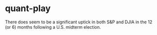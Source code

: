 # quant-play

There does seem to be a significant uptick in both S&P and DJIA in the 12 (or 6) months following a U.S. midterm election.
